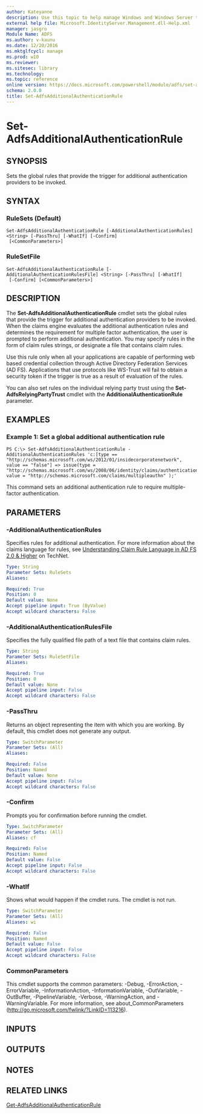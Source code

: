 ```yaml
---
author: Kateyanne
description: Use this topic to help manage Windows and Windows Server technologies with Windows PowerShell.
external help file: Microsoft.IdentityServer.Management.dll-Help.xml
manager: jasgro
Module Name: ADFS
ms.author: v-kaunu
ms.date: 12/20/2016
ms.mktglfcycl: manage
ms.prod: w10
ms.reviewer: 
ms.sitesec: library
ms.technology: 
ms.topic: reference
online version: https://docs.microsoft.com/powershell/module/adfs/set-adfsadditionalauthenticationrule?view=windowsserver2022-ps&wt.mc_id=ps-gethelp
schema: 2.0.0
title: Set-AdfsAdditionalAuthenticationRule
---
```


# Set-AdfsAdditionalAuthenticationRule

## SYNOPSIS
Sets the global rules that provide the trigger for additional authentication providers to be invoked.

## SYNTAX

### RuleSets (Default)
```
Set-AdfsAdditionalAuthenticationRule [-AdditionalAuthenticationRules] <String> [-PassThru] [-WhatIf] [-Confirm]
 [<CommonParameters>]
```

### RuleSetFile
```
Set-AdfsAdditionalAuthenticationRule [-AdditionalAuthenticationRulesFile] <String> [-PassThru] [-WhatIf]
 [-Confirm] [<CommonParameters>]
```

## DESCRIPTION
The **Set-AdfsAdditionalAuthenticationRule** cmdlet sets the global rules that provide the trigger for additional authentication providers to be invoked.
When the claims engine evaluates the additional authentication rules and determines the requirement for multiple factor authentication, the user is prompted to perform additional authentication.
You may specify rules in the form of claim rules strings, or designate a file that contains claim rules.

Use this rule only when all your applications are capable of performing web based credential collection through Active Directory Federation Services (AD FS).
Applications that use protocols like WS-Trust will fail to obtain a security token if the trigger is true as a result of evaluation of the rules.

You can also set rules on the individual relying party trust using the **Set-AdfsRelyingPartyTrust** cmdlet with the **AdditionalAuthenticationRule** parameter.

## EXAMPLES

### Example 1: Set a global additional authentication rule
```
PS C:\> Set-AdfsAdditionalAuthenticationRule -AdditionalAuthenticationRules 'c:[type == "http://schemas.microsoft.com/ws/2012/01/insidecorporatenetwork", value == "false"] => issue(type = "http://schemas.microsoft.com/ws/2008/06/identity/claims/authenticationmethod", value = "http://schemas.microsoft.com/claims/multipleauthn" );'
```

This command sets an additional authentication rule to require multiple-factor authentication.

## PARAMETERS

### -AdditionalAuthenticationRules
Specifies rules for additional authentication.
For more information about the claims language for rules, see [Understanding Claim Rule Language in AD FS 2.0 & Higher](https://social.technet.microsoft.com/wiki/contents/articles/4792.understanding-claim-rule-language-in-ad-fs-2-0-higher.aspx) on TechNet.

```yaml
Type: String
Parameter Sets: RuleSets
Aliases: 

Required: True
Position: 0
Default value: None
Accept pipeline input: True (ByValue)
Accept wildcard characters: False
```

### -AdditionalAuthenticationRulesFile
Specifies the fully qualified file path of a text file that contains claim rules.

```yaml
Type: String
Parameter Sets: RuleSetFile
Aliases: 

Required: True
Position: 0
Default value: None
Accept pipeline input: False
Accept wildcard characters: False
```

### -PassThru
Returns an object representing the item with which you are working.
By default, this cmdlet does not generate any output.

```yaml
Type: SwitchParameter
Parameter Sets: (All)
Aliases: 

Required: False
Position: Named
Default value: None
Accept pipeline input: False
Accept wildcard characters: False
```

### -Confirm
Prompts you for confirmation before running the cmdlet.

```yaml
Type: SwitchParameter
Parameter Sets: (All)
Aliases: cf

Required: False
Position: Named
Default value: False
Accept pipeline input: False
Accept wildcard characters: False
```

### -WhatIf
Shows what would happen if the cmdlet runs.
The cmdlet is not run.

```yaml
Type: SwitchParameter
Parameter Sets: (All)
Aliases: wi

Required: False
Position: Named
Default value: False
Accept pipeline input: False
Accept wildcard characters: False
```

### CommonParameters
This cmdlet supports the common parameters: -Debug, -ErrorAction, -ErrorVariable, -InformationAction, -InformationVariable, -OutVariable, -OutBuffer, -PipelineVariable, -Verbose, -WarningAction, and -WarningVariable. For more information, see about_CommonParameters (http://go.microsoft.com/fwlink/?LinkID=113216).

## INPUTS

## OUTPUTS

## NOTES

## RELATED LINKS

[Get-AdfsAdditionalAuthenticationRule](./Get-AdfsAdditionalAuthenticationRule.md)

